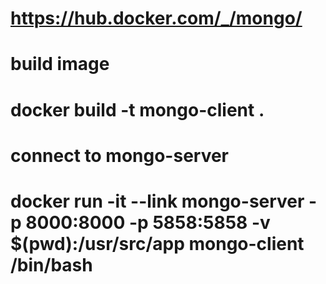 
# https://hub.docker.com/_/mongo/

# build image
# docker build -t mongo-client .

# connect to mongo-server
# docker run -it --link mongo-server -p 8000:8000 -p 5858:5858 -v $(pwd):/usr/src/app mongo-client /bin/bash

